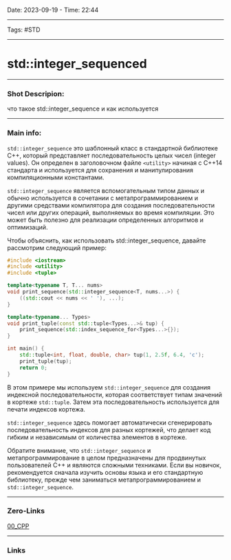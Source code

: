 Date: 2023-09-19 - Time: 22:44
___
Tags: #STD 
___
# std::integer_sequenced
___ 
### Shot Descripion:
что такое std::integer_sequence и как используется
___
### Main info:
`std::integer_sequence` это шаблонный класс в стандартной библиотеке C++, который представляет последовательность целых чисел (integer values). Он определен в заголовочном файле `<utility>` начиная с C++14 стандарта и используется для сохранения и манипулирования компиляционными константами.

`std::integer_sequence` является вспомогательным типом данных и обычно используется в сочетании с метапрограммированием и другими средствами компилятора для создания последовательности чисел или других операций, выполняемых во время компиляции. Это может быть полезно для реализации определенных алгоритмов и оптимизаций.

Чтобы объяснить, как использовать std::integer_sequence, давайте рассмотрим следующий пример:

```cpp
#include <iostream>
#include <utility>
#include <tuple>

template<typename T, T... nums>
void print_sequence(std::integer_sequence<T, nums...>) {
    ((std::cout << nums << ' '), ...);
}

template<typename... Types>
void print_tuple(const std::tuple<Types...>& tup) {
    print_sequence(std::index_sequence_for<Types...>{});
}

int main() {
    std::tuple<int, float, double, char> tup(1, 2.5f, 6.4, 'c');
    print_tuple(tup);
    return 0;
}
```

В этом примере мы используем `std::integer_sequence` для создания индексной последовательности, которая соответствует типам значений в кортеже `std::tuple`. Затем эта последовательность используется для печати индексов кортежа.

`std::integer_sequence` здесь помогает автоматически сгенерировать последовательность индексов для разных кортежей, что делает код гибким и независимым от количества элементов в кортеже.

Обратите внимание, что `std::integer_sequence` и метапрограммирование в целом предназначены для продвинутых пользователей C++ и являются сложными техниками. Если вы новичок, рекомендуется сначала изучить основы языка и его стандартную библиотеку, прежде чем заниматься метапрограммированием и `std::integer_sequence`.
___
### Zero-Links
[00_CPP](../../__Z_CORE/00_CPP.md)
___
### Links
